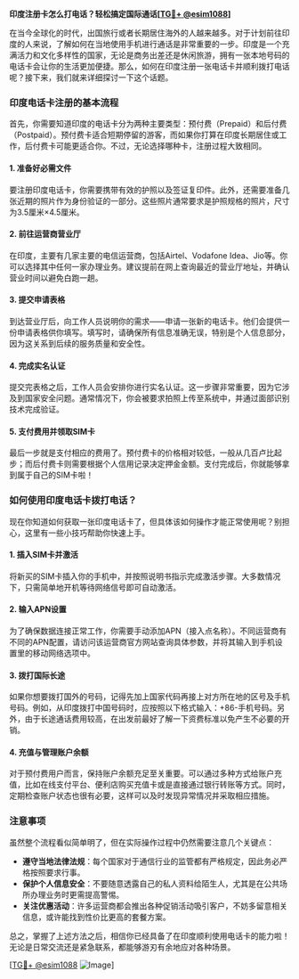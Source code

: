 **印度注册卡怎么打电话？轻松搞定国际通话[[TG💪+ @esim1088](https://t.me/s/esim1088)]**

在当今全球化的时代，出国旅行或者长期居住海外的人越来越多。对于计划前往印度的人来说，了解如何在当地使用手机进行通话是非常重要的一步。印度是一个充满活力和文化多样性的国家，无论是商务出差还是休闲旅游，拥有一张本地号码的电话卡会让你的生活更加便捷。那么，如何在印度注册一张电话卡并顺利拨打电话呢？接下来，我们就来详细探讨一下这个话题。

### 印度电话卡注册的基本流程

首先，你需要知道印度的电话卡分为两种主要类型：预付费（Prepaid）和后付费（Postpaid）。预付费卡适合短期停留的游客，而如果你打算在印度长期居住或工作，后付费卡可能更适合你。不过，无论选择哪种卡，注册过程大致相同。

#### 1. 准备好必需文件
要注册印度电话卡，你需要携带有效的护照以及签证复印件。此外，还需要准备几张近期的照片作为身份验证的一部分。这些照片通常要求是护照规格的照片，尺寸为3.5厘米×4.5厘米。

#### 2. 前往运营商营业厅
在印度，主要有几家主要的电信运营商，包括Airtel、Vodafone Idea、Jio等。你可以选择其中任何一家办理业务。建议提前在网上查询最近的营业厅地址，并确认营业时间以避免白跑一趟。

#### 3. 提交申请表格
到达营业厅后，向工作人员说明你的需求——申请一张新的电话卡。他们会提供一份申请表格供你填写。填写时，请确保所有信息准确无误，特别是个人信息部分，因为这关系到后续的服务质量和安全性。

#### 4. 完成实名认证
提交完表格之后，工作人员会安排你进行实名认证。这一步骤非常重要，因为它涉及到国家安全问题。通常情况下，你会被要求拍照上传至系统中，并通过面部识别技术完成验证。

#### 5. 支付费用并领取SIM卡
最后一步就是支付相应的费用了。预付费卡的价格相对较低，一般从几百卢比起步；而后付费卡则需要根据个人信用记录决定押金金额。支付完成后，你就能够拿到属于自己的SIM卡啦！

### 如何使用印度电话卡拨打电话？

现在你知道如何获取一张印度电话卡了，但具体该如何操作才能正常使用呢？别担心，这里有一些小技巧帮助你快速上手。

#### 1. 插入SIM卡并激活
将新买的SIM卡插入你的手机中，并按照说明书指示完成激活步骤。大多数情况下，只需简单地开机等待网络信号即可自动激活。

#### 2. 输入APN设置
为了确保数据连接正常工作，你需要手动添加APN（接入点名称）。不同运营商有不同的APN配置，请访问该运营商官方网站查询具体参数，并将其输入到手机设置里的移动网络选项中。

#### 3. 拨打国际长途
如果你想要拨打国外的号码，记得先加上国家代码再接上对方所在地的区号及手机号码。例如，从印度拨打中国号码时，应按照以下格式输入：+86-手机号码。另外，由于长途通话费用较高，在出发前最好了解一下资费标准以免产生不必要的开销。

#### 4. 充值与管理账户余额
对于预付费用户而言，保持账户余额充足至关重要。可以通过多种方式给账户充值，比如在线支付平台、便利店购买充值卡或是直接通过银行转账等方式。同时，定期检查账户状态也很有必要，这样可以及时发现异常情况并采取相应措施。

### 注意事项

虽然整个流程看似简单明了，但在实际操作过程中仍然需要注意几个关键点：

- **遵守当地法律法规**：每个国家对于通信行业的监管都有严格规定，因此务必严格按照要求行事。
- **保护个人信息安全**：不要随意透露自己的私人资料给陌生人，尤其是在公共场所办理业务时更需提高警惕。
- **关注优惠活动**：许多运营商都会推出各种促销活动吸引客户，不妨多留意相关信息，或许能找到性价比更高的套餐方案。

总之，掌握了上述方法之后，相信你已经具备了在印度顺利使用电话卡的能力啦！无论是日常交流还是紧急联系，都能够游刃有余地应对各种场景。

[[TG💪+ @esim1088](https://t.me/s/esim1088) ![Image](https://i.postimg.cc/4NQfJmqS/Snipaste-2025-05-13-00-14-12.png)]